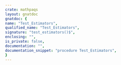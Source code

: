 ```yaml
---
crate: mathpaqs
layout: gnatdoc
gnatdoc: {
name: "Test_Estimators",
qualified_name: "Test_Estimators",
signature: "test_estimators()$",
enclosing: "",
is_private: false,
documentation: "",
documentation_snippet: "procedure Test_Estimators",
}
---
```

